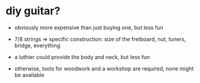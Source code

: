 # diy guitar?

- obviously more expensive than just buying one,
but less fun

- 7/8 strings ⇒ specific construction:
size of the fretboard, nut, tuners, bridge, everything

- a luthier could provide the body and neck,
but less fun

- otherwise, tools for woodwork and a workshop are required,
none might be available
